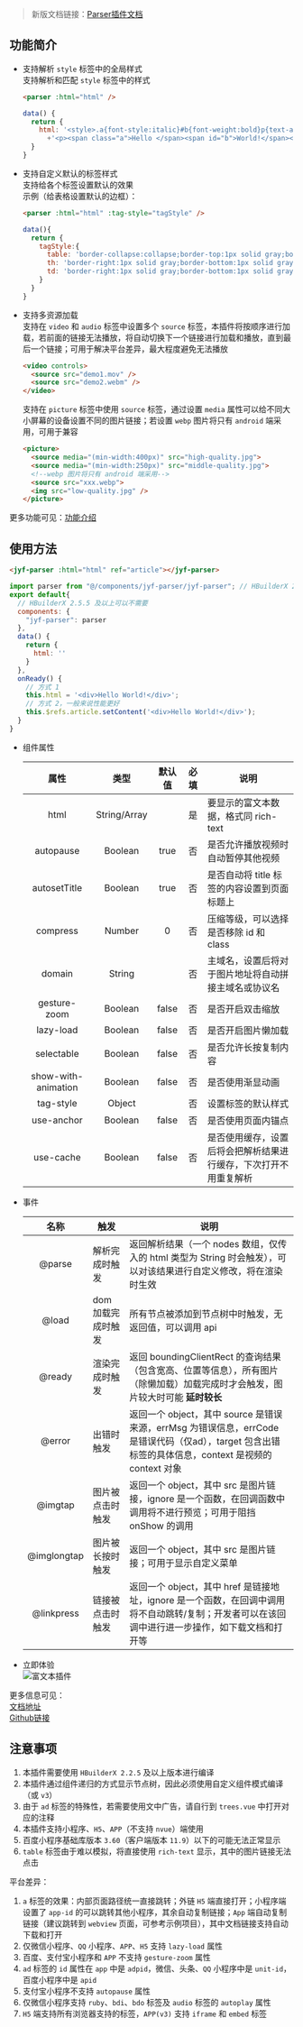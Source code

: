 >新版文档链接：[Parser插件文档](https://jin-yufeng.github.io/Parser)  

## 功能简介 ##
- 支持解析 `style` 标签中的全局样式  
  支持解析和匹配 `style` 标签中的样式 
  ``` html
  <parser :html="html" />
  ```
  ``` javascript
  data() {
    return {
      html: '<style>.a{font-style:italic}#b{font-weight:bold}p{text-align:center}</style>'
  	    +'<p><span class="a">Hello </span><span id="b">World!</span></p>'
    }
  }
  ```

- 支持自定义默认的标签样式  
  支持给各个标签设置默认的效果  
  示例（给表格设置默认的边框）：
  ```html
  <parser :html="html" :tag-style="tagStyle" />
  ```
  ```javascript
  data(){
    return {
      tagStyle:{
        table: 'border-collapse:collapse;border-top:1px solid gray;border-left:1px solid gray;',
        th: 'border-right:1px solid gray;border-bottom:1px solid gray;',
        td: 'border-right:1px solid gray;border-bottom:1px solid gray;'
      }
    }
  }
  ```

- 支持多资源加载  
  支持在 `video` 和 `audio` 标签中设置多个 `source` 标签，本插件将按顺序进行加载，若前面的链接无法播放，将自动切换下一个链接进行加载和播放，直到最后一个链接；可用于解决平台差异，最大程度避免无法播放
  ```html
  <video controls>
    <source src="demo1.mov" />
    <source src="demo2.webm" />
  </video>
  ```
  支持在 `picture` 标签中使用 `source` 标签，通过设置 `media` 属性可以给不同大小屏幕的设备设置不同的图片链接；若设置 `webp` 图片将只有 `android` 端采用，可用于兼容
  ```html
  <picture>
    <source media="(min-width:400px)" src="high-quality.jpg">
    <source media="(min-width:250px)" src="middle-quality.jpg">
    <!--webp 图片将只有 android 端采用-->
    <source src="xxx.webp">
    <img src="low-quality.jpg" />
  </picture>
  ```
 
更多功能可见：[功能介绍](https://jin-yufeng.github.io/Parser/#/)

## 使用方法 ##
```html
<jyf-parser :html="html" ref="article"></jyf-parser>
```
```javascript
import parser from "@/components/jyf-parser/jyf-parser"; // HBuilderX 2.5.5 及以上可以不需要
export default{
  // HBuilderX 2.5.5 及以上可以不需要
  components: {
    "jyf-parser": parser
  },
  data() {
    return {
      html: ''
    }
  },
  onReady() {
    // 方式 1
    this.html = '<div>Hello World!</div>';
    // 方式 2，一般来说性能更好
    this.$refs.article.setContent('<div>Hello World!</div>');
  }
}
```

- 组件属性  

  | 属性 | 类型 | 默认值 | 必填 | 说明 |
  |:----:|:----:|:----:|:----:|----|
  | html | String/Array | | 是 | 要显示的富文本数据，格式同 rich-text |
  | autopause | Boolean | true | 否 | 是否允许播放视频时自动暂停其他视频 |
  | autosetTitle | Boolean | true | 否 | 是否自动将 title 标签的内容设置到页面标题上 |
  | compress | Number | 0 | 否 | 压缩等级，可以选择是否移除 id 和 class |
  | domain | String |  | 否 | 主域名，设置后将对于图片地址将自动拼接主域名或协议名 |
  | gesture-zoom | Boolean | false | 否 | 是否开启双击缩放 |
  | lazy-load | Boolean | false | 否 | 是否开启图片懒加载 |
  | selectable | Boolean | false | 否 | 是否允许长按复制内容 |
  | show-with-animation | Boolean | false | 否 | 是否使用渐显动画 |
  | tag-style | Object | | 否 | 设置标签的默认样式 |
  | use-anchor | Boolean | false | 否 | 是否使用页面内锚点 |
  | use-cache | Boolean | false | 否 | 是否使用缓存，设置后将会把解析结果进行缓存，下次打开不用重复解析 |

- 事件  

  | 名称 | 触发 | 说明 |
  |:----:|----|----|
  | @parse | 解析完成时触发 | 返回解析结果（一个 nodes 数组，仅传入的 html 类型为 String 时会触发），可以对该结果进行自定义修改，将在渲染时生效 |
  | @load | dom 加载完成时触发 | 所有节点被添加到节点树中时触发，无返回值，可以调用 api |
  | @ready | 渲染完成时触发 | 返回 boundingClientRect 的查询结果（包含宽高、位置等信息），所有图片（除懒加载）加载完成时才会触发，图片较大时可能 **延时较长** |
  | @error | 出错时触发 | 返回一个 object，其中 source 是错误来源，errMsg 为错误信息，errCode 是错误代码（仅ad），target 包含出错标签的具体信息，context 是视频的 context 对象 |
  | @imgtap | 图片被点击时触发 | 返回一个 object，其中 src 是图片链接，ignore 是一个函数，在回调函数中调用将不进行预览；可用于阻挡 onShow 的调用 |
  | @imglongtap | 图片被长按时触发 | 返回一个 object，其中 src 是图片链接；可用于显示自定义菜单 |
  | @linkpress | 链接被点击时触发 | 返回一个 object，其中 href 是链接地址，ignore 是一个函数，在回调中调用将不自动跳转/复制；开发者可以在该回调中进行进一步操作，如下载文档和打开等 | 

- 立即体验  
  ![富文本插件](https://6874-html-foe72-1259071903.tcb.qcloud.la/md/md5.jpg?sign=9e6729ea9ccb15da6f3d301cd31a4f08&t=1572768042)   

更多信息可见：  
[文档地址](https://jin-yufeng.github.io/Parser)  
[Github链接](https://github.com/jin-yufeng/Parser)  

## 注意事项 ##
1. 本插件需要使用 `HBuilderX 2.2.5` 及以上版本进行编译  
2. 本插件通过组件递归的方式显示节点树，因此必须使用自定义组件模式编译（或 `v3`）  
3. 由于 `ad` 标签的特殊性，若需要使用文中广告，请自行到 `trees.vue` 中打开对应的注释    
4. 本插件支持小程序、`H5`、`APP`（不支持 `nvue`）端使用   
5. 百度小程序基础库版本 `3.60`（客户端版本 `11.9`）以下的可能无法正常显示  
6. `table` 标签由于难以模拟，将直接使用 `rich-text` 显示，其中的图片链接无法点击  

平台差异：
1. `a` 标签的效果：内部页面路径统一直接跳转；外链 `H5` 端直接打开；小程序端设置了 `app-id` 的可以跳转其他小程序，其余自动复制链接；`App` 端自动复制链接（建议跳转到 `webview` 页面，可参考示例项目），其中文档链接支持自动下载和打开  
2. 仅微信小程序、`QQ` 小程序、`APP`、`H5` 支持 `lazy-load` 属性  
3. 百度、支付宝小程序和 `APP` 不支持 `gesture-zoom` 属性  
4. `ad` 标签的 `id` 属性在 `app` 中是 `adpid`，微信、头条、`QQ` 小程序中是 `unit-id`，百度小程序中是 `apid`    
5. 支付宝小程序不支持 `autopause` 属性  
6. 仅微信小程序支持 `ruby`、`bdi`、`bdo` 标签及 `audio` 标签的 `autoplay` 属性  
7. `H5` 端支持所有浏览器支持的标签，`APP(v3)` 支持 `iframe` 和 `embed` 标签  